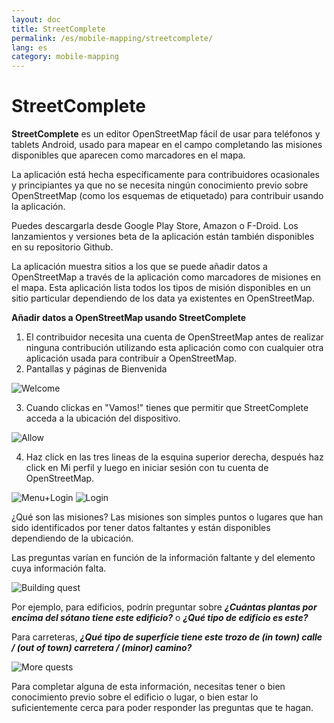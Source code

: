 ```yaml
---
layout: doc
title: StreetComplete
permalink: /es/mobile-mapping/streetcomplete/
lang: es
category: mobile-mapping
---
```


StreetComplete
==============


**StreetComplete** es un editor OpenStreetMap fácil de usar para teléfonos y tablets Android, usado para mapear en el campo completando las misiones disponibles que aparecen como marcadores en el mapa.

La aplicación está hecha específicamente para contribuidores ocasionales y principiantes ya que no se necesita ningún conocimiento previo sobre OpenStreetMap (como los esquemas de etiquetado) para contribuir usando la aplicación.

Puedes descargarla desde Google Play Store, Amazon o F-Droid. Los lanzamientos y versiones beta de la aplicación están también disponibles en su repositorio Github.

La aplicación muestra sitios a los que se puede añadir datos a OpenStreetMap a través de la aplicación como marcadores de misiones en el mapa. Esta aplicación lista todos los tipos de misión disponibles en un sitio particular dependiendo de los data ya existentes en OpenStreetMap.

**Añadir datos a  OpenStreetMap usando StreetComplete**

1. El contribuidor necesita una cuenta de OpenStreetMap antes de realizar ninguna contribución utilizando esta aplicación como con cualquier otra aplicación usada para contribuir a OpenStreetMap.
2. Pantallas y páginas de Bienvenida

![Welcome][]

3. Cuando clickas en "Vamos!" tienes que permitir que StreetComplete acceda a la ubicación del dispositivo.

![Allow][]

4. Haz click en las tres lineas de la esquina superior derecha, después haz click en Mi perfil y luego en iniciar sesión con tu cuenta de OpenStreetMap.

![Menu+Login][]
![Login][]

¿Qué son las misiones? Las misiones son simples puntos o lugares que han sido identificados por tener datos faltantes y están disponibles dependiendo de la ubicación.

Las preguntas varían en función de la información faltante y del elemento cuya información falta.

![Building quest][]

Por ejemplo, para edificios, podrín preguntar sobre ***¿Cuántas plantas por encima del sótano tiene este edificio?*** o ***¿Qué tipo de edificio es este?***

Para carreteras, ***¿Qué tipo de superfície tiene este trozo de (in town) calle / (out of town) carretera / (minor) camino?***

![More quests][]

Para completar alguna de esta información, necesitas tener o bien conocimiento previo sobre el edificio o lugar, o bien estar lo suficientemente cerca para poder responder las preguntas que te hagan.



[Welcome]:          /images/mobile-mapping/streetcomplete-welcome.png
[Allow]:            /images/mobile-mapping/streetcomplete-allow.png
[Menu+Login]:       /images/mobile-mapping/streetcomplete-menu_login.png
[Login]:            /images/mobile-mapping/streetcomplete-login.png
[Building quest]:   /images/mobile-mapping/streetcomplete-building-quest.png
[More quests]:      /images/mobile-mapping/streetcomplete-more-quests.png

